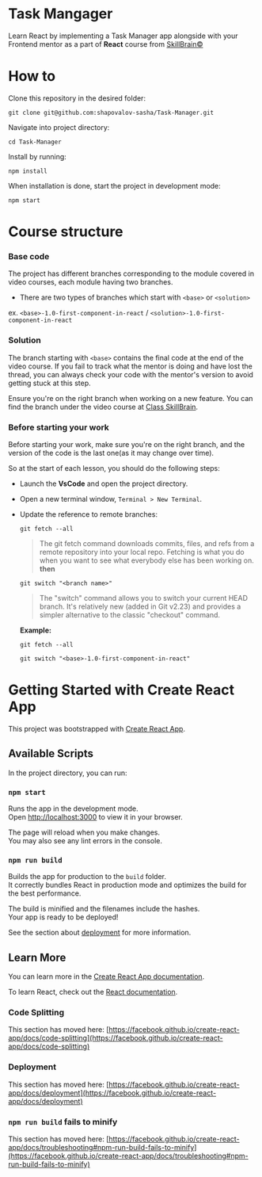 # Task Mangager

Learn React by implementing a Task Manager app alongside with your Frontend mentor as a part of **React** course from [SkillBrain©](https://skillbrain.com/)

# How to

Clone this repository in the desired folder:

`git clone git@github.com:shapovalov-sasha/Task-Manager.git`

Navigate into project directory:

`cd Task-Manager`

Install by running:

`npm install`

When installation is done, start the project in development mode:

`npm start`

# Course structure

### Base code

The project has different branches corresponding to the module covered in video courses, each module having two branches.

- There are two types of branches which start with `<base>` or `<solution>`

ex.
`<base>-1.0-first-component-in-react` / `<solution>-1.0-first-component-in-react`

### Solution

The branch starting with `<base>` contains the final code at the end of the video course.
If you fail to track what the mentor is doing and have lost the thread, you can always check your code with the mentor's version to avoid getting stuck at this step.

Ensure you're on the right branch when working on a new feature. You can find the branch under the video course at [Class SkillBrain](https://class.skillbrain.com/).

### Before starting your work

Before starting your work, make sure you're on the right branch, and the version of the code is the last one(as it may change over time).

So at the start of each lesson, you should do the following steps:

- Launch the **VsCode** and open the project directory.
- Open a new terminal window, `Terminal > New Terminal`.
- Update the reference to remote branches:

  `git fetch --all`

  > The git fetch command downloads commits, files, and refs from a remote repository into your local repo. Fetching is what you do when you want to see what everybody else has been working on.
  > **then**

  `git switch "<branch name>"`

  > The "switch" command allows you to switch your current HEAD branch. It's relatively new (added in Git v2.23) and provides a simpler alternative to the classic "checkout" command.

  **Example:**

  `git fetch --all`

  `git switch "<base>-1.0-first-component-in-react"`

# Getting Started with Create React App

This project was bootstrapped with [Create React App](https://github.com/facebook/create-react-app).

## Available Scripts

In the project directory, you can run:

### `npm start`

Runs the app in the development mode.\
Open [http://localhost:3000](http://localhost:3000) to view it in your browser.

The page will reload when you make changes.\
You may also see any lint errors in the console.

### `npm run build`

Builds the app for production to the `build` folder.\
It correctly bundles React in production mode and optimizes the build for the best performance.

The build is minified and the filenames include the hashes.\
Your app is ready to be deployed!

See the section about [deployment](https://facebook.github.io/create-react-app/docs/deployment) for more information.

## Learn More

You can learn more in the [Create React App documentation](https://facebook.github.io/create-react-app/docs/getting-started).

To learn React, check out the [React documentation](https://reactjs.org/).

### Code Splitting

This section has moved here: [https://facebook.github.io/create-react-app/docs/code-splitting](https://facebook.github.io/create-react-app/docs/code-splitting)

### Deployment

This section has moved here: [https://facebook.github.io/create-react-app/docs/deployment](https://facebook.github.io/create-react-app/docs/deployment)

### `npm run build` fails to minify

This section has moved here: [https://facebook.github.io/create-react-app/docs/troubleshooting#npm-run-build-fails-to-minify](https://facebook.github.io/create-react-app/docs/troubleshooting#npm-run-build-fails-to-minify)
